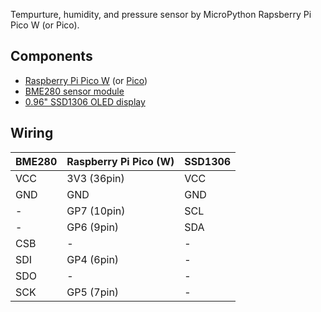 Tempurture, humidity, and pressure sensor by MicroPython Rapsberry Pi Pico W (or Pico).


## Components

- [Raspberry Pi Pico W](https://akizukidenshi.com/catalog/g/gM-17947/) (or [Pico](https://akizukidenshi.com/catalog/g/gM-16132/))
- [BME280 sensor module](https://akizukidenshi.com/catalog/g/gK-09421/)
- [0.96" SSD1306 OLED display](https://akizukidenshi.com/catalog/g/gP-12031/)


## Wiring

| BME280 | Raspberry Pi Pico (W) | SSD1306 |
| --- | --- | --- |
| VCC | 3V3 (36pin) | VCC |
| GND | GND | GND |
| - | GP7 (10pin) | SCL |
| - | GP6 (9pin) | SDA |
| CSB | - | - |
| SDI | GP4 (6pin) | - |
| SDO | - | - |
| SCK | GP5 (7pin) | - |